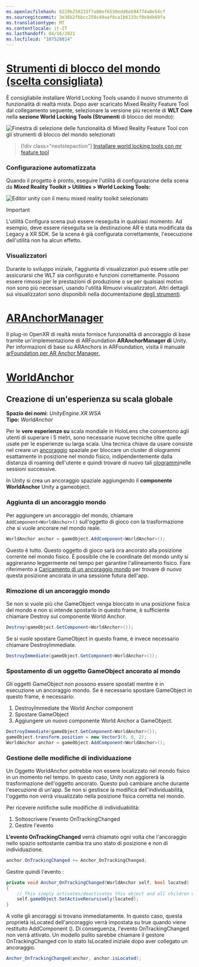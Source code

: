 ```yaml
---
ms.openlocfilehash: 6229b258233f7a80ef6530edd6eb94774a0e54cf
ms.sourcegitcommit: 3e36b2fbbcc250c49aaf8ca1b6133cf0e9db69fa
ms.translationtype: MT
ms.contentlocale: it-IT
ms.lasthandoff: 04/16/2021
ms.locfileid: "107528814"
---
```

# <a name="world-locking-tools-recommended"></a>[Strumenti di blocco del mondo (scelta consigliata)](#tab/wlt)

È consigliabile installare World Locking Tools usando il nuovo strumento di funzionalità di realtà mista. Dopo aver scaricato Mixed Reality Feature Tool dal collegamento seguente, selezionare la versione più recente di **WLT Core** nella **sezione World Locking Tools (Strumenti** di blocco del mondo):

![Finestra di selezione delle funzionalità di Mixed Reality Feature Tool con gli strumenti di blocco del mondo selezionati](../../images/spatial-anchors-setup-img-01.png)

> [!div class="nextstepaction"]
> [Installare world locking tools con mr feature tool](../../welcome-to-mr-feature-tool.md)

### <a name="automated-setup"></a>Configurazione automatizzata

Quando il progetto è pronto, eseguire l'utilità di configurazione della scena da **Mixed Reality Toolkit > Utilities > World Locking Tools:**

![Editor unity con il menu mixed reality toolkit selezionato](../../images/world-locking-configuration-img-01.jpeg)

> [!IMPORTANT]
> L'utilità Configura scena può essere rieseguita in qualsiasi momento. Ad esempio, deve essere rieseguita se la destinazione AR è stata modificata da Legacy a XR SDK. Se la scena è già configurata correttamente, l'esecuzione dell'utilità non ha alcun effetto.

### <a name="visualizers"></a>Visualizzatori

Durante lo sviluppo iniziale, l'aggiunta di visualizzatori può essere utile per assicurarsi che WLT sia configurato e funzioni correttamente. Possono essere rimossi per le prestazioni di produzione o se per qualsiasi motivo non sono più necessari, usando l'utilità Rimuovi visualizzatori. Altri dettagli sui visualizzatori sono disponibili nella documentazione [degli strumenti](https://microsoft.github.io/MixedReality-WorldLockingTools-Unity/DocGen/Documentation/HowTos/Tools.html#visualizers).

# <a name="aranchormanager"></a>[ARAnchorManager](#tab/anchorstore)

Il plug-in OpenXR di realtà mista fornisce funzionalità di ancoraggio di base tramite un'implementazione di ARFoundation **ARAnchorManager di** Unity. Per informazioni di base su ARAnchors in ARFoundation, visita il manuale [arFoundation per AR Anchor Manager.](https://docs.unity3d.com/Packages/com.unity.xr.arfoundation@4.1/manual/anchor-manager.html) 

# <a name="worldanchor"></a>[WorldAnchor](#tab/worldanchor)

## <a name="building-a-world-scale-experience"></a>Creazione di un'esperienza su scala globale

**Spazio dei nomi:** *UnityEngine.XR.WSA*<br>
**Tipo:** *WorldAnchor*

Per le **vere esperienze su** scala mondiale in HoloLens che consentono agli utenti di superare i 5 metri, sono necessarie nuove tecniche oltre quelle usate per le esperienze su larga scala. Una tecnica chiave da usare consiste nel creare un [ancoraggio](../../../../design/coordinate-systems.md#spatial-anchors) spaziale per bloccare un cluster di ologrammi esattamente in posizione nel mondo fisico, indipendentemente dalla distanza di roaming dell'utente e quindi trovare di nuovo tali [ologrammi](../../../../design/coordinate-systems.md#spatial-anchor-persistence)nelle sessioni successive.

In Unity si crea un ancoraggio spaziale aggiungendo il **componente WorldAnchor** Unity a gameobject.

### <a name="adding-a-world-anchor"></a>Aggiunta di un ancoraggio mondo

Per aggiungere un ancoraggio del mondo, chiamare `AddComponent<WorldAnchor>()` sull'oggetto di gioco con la trasformazione che si vuole ancorare nel mondo reale.

```cs
WorldAnchor anchor = gameObject.AddComponent<WorldAnchor>();
```

Questo è tutto. Questo oggetto di gioco sarà ora ancorato alla posizione corrente nel mondo fisico. È possibile che le coordinate del mondo unity si aggireranno leggermente nel tempo per garantire l'allineamento fisico. Fare riferimento a [Caricamento di un ancoraggio mondo](#loading-a-worldanchor) per trovare di nuovo questa posizione ancorata in una sessione futura dell'app.

### <a name="removing-a-world-anchor"></a>Rimozione di un ancoraggio mondo

Se non si vuole più che GameObject venga bloccato in una posizione fisica del mondo e non si intende spostarlo in questo frame, è sufficiente chiamare Destroy sul componente World Anchor.

```cs
Destroy(gameObject.GetComponent<WorldAnchor>());
```

Se si vuole spostare GameObject in questo frame, è invece necessario chiamare DestroyImmediate.

```cs
DestroyImmediate(gameObject.GetComponent<WorldAnchor>());
```

### <a name="moving-a-world-anchored-gameobject"></a>Spostamento di un oggetto GameObject ancorato al mondo

Gli oggetti GameObject non possono essere spostati mentre è in esecuzione un ancoraggio mondo. Se è necessario spostare GameObject in questo frame, è necessario:

1. DestroyImmediate the World Anchor component
2. Spostare GameObject
3. Aggiungere un nuovo componente World Anchor a GameObject.

```cs
DestroyImmediate(gameObject.GetComponent<WorldAnchor>());
gameObject.transform.position = new Vector3(0, 0, 2);
WorldAnchor anchor = gameObject.AddComponent<WorldAnchor>();
```

### <a name="handling-locatability-changes"></a>Gestione delle modifiche di individuazione

Un Oggetto WorldAnchor potrebbe non essere localizzato nel mondo fisico in un momento nel tempo. In questo caso, Unity non aggiorerà la trasformazione dell'oggetto ancorato. Questo può cambiare anche durante l'esecuzione di un'app. Se non si gestisce la modifica dell'individuabilità, l'oggetto non verrà visualizzato nella posizione fisica corretta nel mondo.

Per ricevere notifiche sulle modifiche di individuabilità:

1. Sottoscrivere l'evento OnTrackingChanged
2. Gestire l'evento

**L'evento OnTrackingChanged** verrà chiamato ogni volta che l'ancoraggio nello spazio sottostante cambia tra uno stato di posizione e non di individuazione.

```cs
anchor.OnTrackingChanged += Anchor_OnTrackingChanged;
```

Gestire quindi l'evento :

```cs
private void Anchor_OnTrackingChanged(WorldAnchor self, bool located)
{
    // This simply activates/deactivates this object and all children when tracking changes
    self.gameObject.SetActiveRecursively(located);
}
```

A volte gli ancoraggi si trovano immediatamente. In questo caso, questa proprietà isLocated dell'ancoraggio verrà impostata su true quando viene restituito AddComponent <WorldAnchor> (). Di conseguenza, l'evento OnTrackingChanged non verrà attivato. Un modello pulito sarebbe chiamare il gestore OnTrackingChanged con lo stato IsLocated iniziale dopo aver collegato un ancoraggio.

```cs
Anchor_OnTrackingChanged(anchor, anchor.isLocated);
```